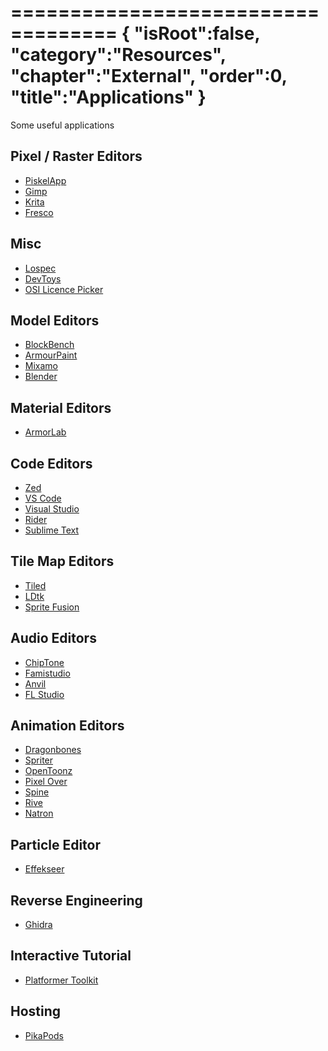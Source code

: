 ===================================
{
    "isRoot":false,
    "category":"Resources",
    "chapter":"External",
    "order":0,
    "title":"Applications"
}
===================================

Some useful applications

## Pixel / Raster Editors
- [PiskelApp](https://www.piskelapp.com/)
- [Gimp](https://www.gimp.org/)
- [Krita](https://krita.org/en/)
- [Fresco](https://www.adobe.com/au/products/fresco.html)

## Misc
- [Lospec](https://lospec.com)
- [DevToys](https://devtoys.app/)
- [OSI Licence Picker](https://choosealicense.com/)

## Model Editors
- [BlockBench](https://www.blockbench.net/)
- [ArmourPaint](https://armorpaint.org/)
- [Mixamo](https://www.mixamo.com/#/)
- [Blender](https://www.blender.org/)

## Material Editors
- [ArmorLab](https://armorlab.org/)

## Code Editors
- [Zed](https://zed.dev/)
- [VS Code](https://code.visualstudio.com/)
- [Visual Studio](https://visualstudio.microsoft.com/)
- [Rider](https://www.jetbrains.com/rider/)
- [Sublime Text](https://www.sublimetext.com/)

## Tile Map Editors
- [Tiled](https://www.mapeditor.org/)
- [LDtk](https://ldtk.io/)
- [Sprite Fusion](https://www.spritefusion.com/)

## Audio Editors
- [ChipTone](https://sfbgames.itch.io/chiptone)
- [Famistudio](https://famistudio.org/)
- [Anvil](https://www.anvilstudio.com/)
- [FL Studio](https://www.image-line.com/)

## Animation Editors
- [Dragonbones](https://dragonbones.github.io/en/index.html)
- [Spriter](https://brashmonkey.com/)
- [OpenToonz](https://opentoonz.github.io/e/)
- [Pixel Over](https://pixelover.io)
- [Spine](http://esotericsoftware.com/)
- [Rive](https://rive.app/)
- [Natron](https://natrongithub.github.io/)

## Particle Editor
- [Effekseer](https://effekseer.github.io/en/)

## Reverse Engineering
- [Ghidra](https://ghidra-sre.org/)

## Interactive Tutorial

- [Platformer Toolkit](https://gmtk.itch.io/platformer-toolkit)

## Hosting

- [PikaPods](https://www.pikapods.com/)
